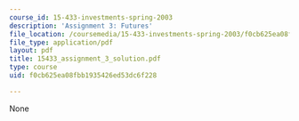 ```yaml
---
course_id: 15-433-investments-spring-2003
description: 'Assignment 3: Futures'
file_location: /coursemedia/15-433-investments-spring-2003/f0cb625ea08fbb1935426ed53dc6f228_15433_assignment_3_solution.pdf
file_type: application/pdf
layout: pdf
title: 15433_assignment_3_solution.pdf
type: course
uid: f0cb625ea08fbb1935426ed53dc6f228

---
```

None